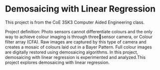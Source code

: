 # Demosaicing with Linear Regression

This project is from the CoE 3SK3 Computer Aided Engineering class.

Project definition: Photo sensors cannot differentiate colours and the only way to achieve colour imaging is through threesensor camera, or Colour filter array (CFA). Raw images are captured by this type of camera and creates a mosaic of colours laid out in a Bayer Pattern. Full colour images are digitally restored using demosaicing algorithms. In this project, demosaicing with linear regression is experimented and analyzed.This project explores demosaicing with linear regression. 

